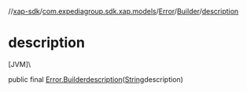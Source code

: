 //[xap-sdk](../../../../index.md)/[com.expediagroup.sdk.xap.models](../../index.md)/[Error](../index.md)/[Builder](index.md)/[description](description.md)

# description

[JVM]\

public final [Error.Builder](index.md)[description](description.md)([String](https://docs.oracle.com/javase/8/docs/api/java/lang/String.html)description)
